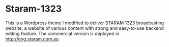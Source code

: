 # Staram-1323
This is a Wordpress theme I modified to deliver STARAM 1323 broadcasting website, a website of various content with strong and easy-to-use backend editing feature.
The commercial version is deployed in http://eng.staram.com.au
